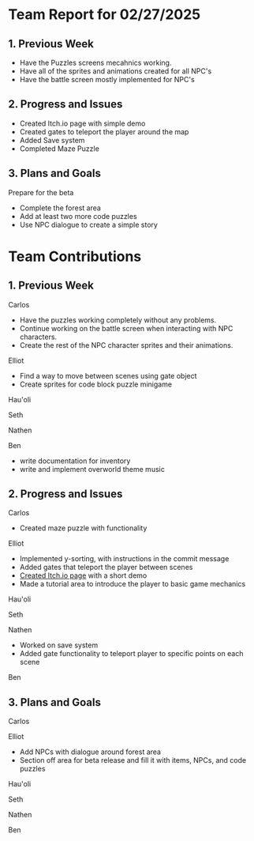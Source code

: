 # Team Report for 02/27/2025


## 1. Previous Week
* Have the Puzzles screens mecahnics working.
* Have all of the sprites and animations created for all NPC's
* Have the battle screen mostly implemented for NPC's

## 2. Progress and Issues
* Created Itch.io page with simple demo
* Created gates to teleport the player around the map
* Added Save system
* Completed Maze Puzzle

## 3. Plans and Goals
Prepare for the beta
* Complete the forest area
* Add at least two more code puzzles
* Use NPC dialogue to create a simple story

# Team Contributions

## 1. Previous Week

Carlos
* Have the puzzles working completely without any problems.
* Continue working on the battle screen when interacting with NPC characters.
* Create the rest of the NPC character sprites and their animations. 

Elliot
* Find a way to move between scenes using gate object
* Create sprites for code block puzzle minigame
  
Hau'oli

Seth

Nathen

Ben
* write documentation for inventory
* write and implement overworld theme music

## 2. Progress and Issues

Carlos
* Created maze puzzle with functionality

Elliot
* Implemented y-sorting, with instructions in the commit message
* Added gates that teleport the player between scenes
* [Created Itch.io page](https://elliot-ousley.itch.io/codequest) with a short demo
* Made a tutorial area to introduce the player to basic game mechanics

Hau'oli

Seth

Nathen
* Worked on save system
* Added gate functionality to teleport player to specific points on each scene

Ben



## 3. Plans and Goals

Carlos

Elliot
* Add NPCs with dialogue around forest area
* Section off area for beta release and fill it with items, NPCs, and code puzzles

Hau'oli

Seth

Nathen

Ben


